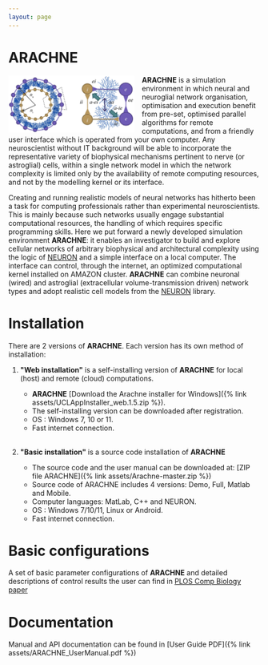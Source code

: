 ```yaml
---
layout: page
---
```

# ARACHNE
<div style="width: 50%; float: left; margin-right: 15px;"><img src="assets/arachne.jpg" alt="Arachne"></div>

**ARACHNE** is a simulation environment in which neural and neuroglial 
network organisation, optimisation and execution benefit from pre-set, 
optimised parallel algorithms for remote computations, and from a 
friendly user interface which is operated from your own computer. 
Any neuroscientist without IT background will be able to incorporate the 
representative variety of biophysical mechanisms pertinent to nerve (or 
astroglial) cells, within a single network model in which the network 
complexity is limited only by the availability of remote computing resources, 
and not by the modelling kernel or its interface.

Creating and running realistic models of neural networks has hitherto been 
a task for computing professionals rather than experimental neuroscientists.
This is mainly because such networks usually engage substantial computational
resources, the handling of which requires specific programming skills. Here 
we put forward a newly developed simulation environment **ARACHNE**: it enables 
an investigator to build and explore cellular networks of arbitrary 
biophysical and architectural complexity using the logic of 
[NEURON](https://www.neuron.yale.edu/neuron/)
and a simple interface on a local computer. The interface can control, 
through the internet, an optimized computational kernel installed on 
AMAZON cluster. **ARACHNE** can combine neuronal (wired) and astroglial 
(extracellular volume-transmission driven) network types and adopt realistic 
cell models from the [NEURON](https://www.neuron.yale.edu/neuron/) library.

# Installation
There are 2 versions of **ARACHNE**. Each version has its own method of installation:

1. **"Web installation"** is a self-installing version of **ARACHNE** 
for local (host) and remote (cloud) computations.

    - **ARACHNE** [Download the Arachne installer for Windows]({% link assets/UCLAppInstaller_web.1.5.zip %}).
    - The self-installing version can be downloaded after registration. 
    - OS : Windows 7, 10 or 11.
    - Fast internet connection.
    <br><br>

2. **"Basic installation"** is a source code installation of **ARACHNE**

    - The source code and the user manual can be downloaded at: 
    [ZIP file ARACHNE]({% link assets/Arachne-master.zip %})
    - Source code of ARACHNE includes 4 versions: Demo, Full, Matlab and Mobile.
    - Computer languages: MatLab, C++ and NEURON.
    - OS : Windows 7/10/11, Linux or Android.
    - Fast internet connection.

# Basic configurations
A set of basic parameter configurations of **ARACHNE** and detailed 
descriptions of control results the user can find in
[PLOS Comp Biology paper](https://journals.plos.org/ploscompbiol/article?id=10.1371/journal.pcbi.1005467)

# Documentation

Manual and API documentation can be found in [User Guide PDF]({% link assets/ARACHNE_UserManual.pdf %})


